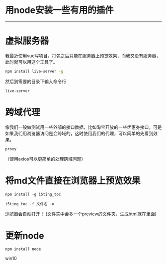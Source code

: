 #  用node安装一些有用的插件

---


# 虚拟服务器

我最近使用vue写项目，打包之后只能在服务器上预览效果，而我又没有服务器，此时就可以用这个工具了。

```bash
npm install live-server -g
```

然后到需要的目录下输入命令行

```bash
live-server
```


# 跨域代理

像我们一般做测试用一些外部的接口数据，比如淘宝开放的一些优惠券接口，可是如果我们用浏览器访问是会跨域的，这时使用我们的代理，可以简单的先看到效果。

```
proxy

```

（使用axios可以更简单的处理跨域问题）

# 将md文件直接在浏览器上预览效果

`npm install -g i5ting_toc`

`i5ting_toc -f 文件名 -o`

 浏览器会自动打开！ (文件夹中会多一个preview的文件夹，生成html就在里面)

# 更新node

`npm install node`

win10
